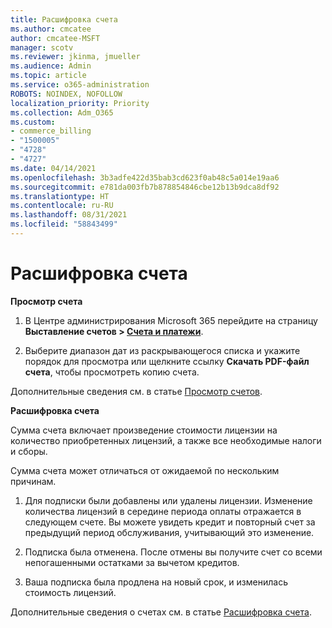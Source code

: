 ```yaml
---
title: Расшифровка счета
ms.author: cmcatee
author: cmcatee-MSFT
manager: scotv
ms.reviewer: jkinma, jmueller
ms.audience: Admin
ms.topic: article
ms.service: o365-administration
ROBOTS: NOINDEX, NOFOLLOW
localization_priority: Priority
ms.collection: Adm_O365
ms.custom:
- commerce_billing
- "1500005"
- "4728"
- "4727"
ms.date: 04/14/2021
ms.openlocfilehash: 3b3adfe422d35bab3cd623f0ab48c5a014e19aa6
ms.sourcegitcommit: e781da003fb7b878854846cbe12b13b9dca8df92
ms.translationtype: HT
ms.contentlocale: ru-RU
ms.lasthandoff: 08/31/2021
ms.locfileid: "58843499"
---
```

# <a name="understand-your-bill"></a>Расшифровка счета

**Просмотр счета**

1. В Центре администрирования Microsoft 365 перейдите на страницу **Выставление счетов > [Счета и платежи](https://go.microsoft.com/fwlink/p/?linkid=848039)**.

2. Выберите диапазон дат из раскрывающегося списка и укажите порядок для просмотра или щелкните ссылку **Скачать PDF-файл счета**, чтобы просмотреть копию счета.

Дополнительные сведения см. в статье [Просмотр счетов](https://docs.microsoft.com/microsoft-365/commerce/billing-and-payments/view-your-bill-or-invoice).

**Расшифровка счета**

Сумма счета включает произведение стоимости лицензии на количество приобретенных лицензий, а также все необходимые налоги и сборы.

Сумма счета может отличаться от ожидаемой по нескольким причинам.

1. Для подписки были добавлены или удалены лицензии. Изменение количества лицензий в середине периода оплаты отражается в следующем счете.  Вы можете увидеть кредит и повторный счет за предыдущий период обслуживания, учитывающий это изменение.

2. Подписка была отменена. После отмены вы получите счет со всеми непогашенными остатками за вычетом кредитов.

3. Ваша подписка была продлена на новый срок, и изменилась стоимость лицензий.  

Дополнительные сведения о счетах см. в статье [Расшифровка счета](https://support.office.com/article/Understand-your-invoice-for-Office-365-for-business-0724b428-fb59-4962-8c37-6674166d7507).
